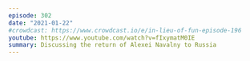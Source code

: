 ```yaml
---
episode: 302
date: "2021-01-22"
#crowdcast: https://www.crowdcast.io/e/in-lieu-of-fun-episode-196
youtube: https://www.youtube.com/watch?v=fIxymatM0IE
summary: Discussing the return of Alexei Navalny to Russia
---
```

